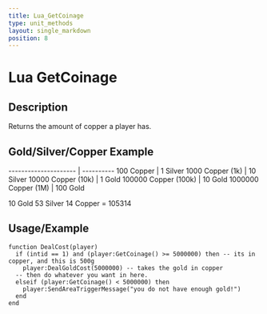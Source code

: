 ```yaml
---
title: Lua_GetCoinage
type: unit_methods
layout: single_markdown
position: 8
---
```


# Lua GetCoinage

## Description

Returns the amount of copper a player has.

## Gold/Silver/Copper Example

--------------------- | ----------
100 Copper            | 1 Silver
1000 Copper (1k)      | 10 Silver
10000 Copper (10k)    | 1 Gold
100000 Copper (100k)  | 10 Gold
1000000 Copper (1M)   | 100 Gold

10 Gold 53 Silver 14 Copper = 105314

## Usage/Example

```
function DealCost(player)
  if (intid == 1) and (player:GetCoinage() >= 5000000) then -- its in copper, and this is 500g
    player:DealGoldCost(5000000) -- takes the gold in copper
  -- then do whatever you want in here.
  elseif (player:GetCoinage() < 5000000) then
    player:SendAreaTriggerMessage("you do not have enough gold!")
  end
end
```